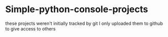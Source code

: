 # Simple-python-console-projects
these projects weren't initially tracked by git I only uploaded them to github to give access to others 
